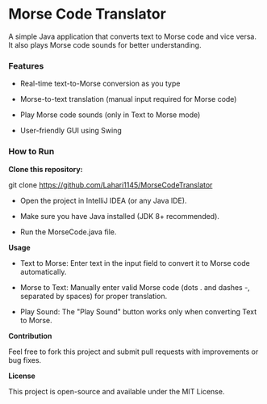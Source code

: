 # Morse Code Translator

A simple Java application that converts text to Morse code and vice versa. It also plays Morse code sounds for better understanding.

### Features

- Real-time text-to-Morse conversion as you type

- Morse-to-text translation (manual input required for Morse code)

- Play Morse code sounds (only in Text to Morse mode)

- User-friendly GUI using Swing

### How to Run

**Clone this repository:**

git clone https://github.com/Lahari1145/MorseCodeTranslator

- Open the project in IntelliJ IDEA (or any Java IDE).

- Make sure you have Java installed (JDK 8+ recommended).

- Run the MorseCode.java file.

**Usage**

- Text to Morse: Enter text in the input field to convert it to Morse code automatically.

- Morse to Text: Manually enter valid Morse code (dots . and dashes -, separated by spaces) for proper translation.

- Play Sound: The "Play Sound" button works only when converting Text to Morse.

**Contribution**

Feel free to fork this project and submit pull requests with improvements or bug fixes.

**License**

This project is open-source and available under the MIT License.

